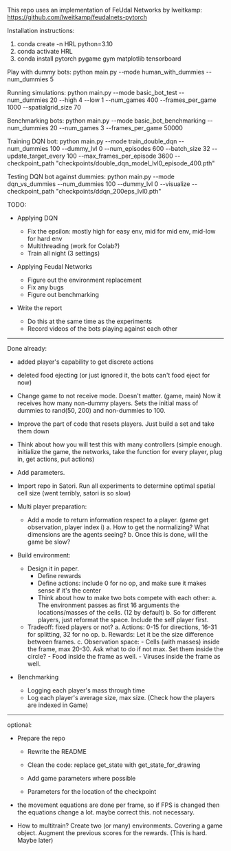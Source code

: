 This repo uses an implementation of FeUdal Networks by lweitkamp:
https://github.com/lweitkamp/feudalnets-pytorch

Installation instructions:

1. conda create -n HRL python=3.10
2. conda activate HRL
3. conda install pytorch pygame gym matplotlib tensorboard

Play with dummy bots:
python main.py --mode human_with_dummies --num_dummies 5

Running simulations:
python main.py --mode basic_bot_test --num_dummies 20 --high 4 --low 1 --num_games 400 --frames_per_game 1000 --spatialgrid_size 70

Benchmarking bots:
python main.py --mode basic_bot_benchmarking --num_dummies 20 --num_games 3 --frames_per_game 50000

Training DQN bot:
python main.py --mode train_double_dqn --num_dummies 100 --dummy_lvl 0 --num_episodes 600 --batch_size 32 --update_target_every 100 --max_frames_per_episode 3600 --checkpoint_path "checkpoints/double_dqn_model_lvl0_episode_400.pth"

Testing DQN bot against dummies:
python main.py --mode dqn_vs_dummies --num_dummies 100 --dummy_lvl 0 --visualize --checkpoint_path "checkpoints/ddqn_200eps_lvl0.pth"


TODO:

- Applying DQN
   - Fix the epsilon: mostly high for easy env, mid for mid env, mid-low for hard env
   - Multithreading (work for Colab?)
   - Train all night (3 settings)

- Applying Feudal Networks
   - Figure out the environment replacement
   - Fix any bugs
   - Figure out benchmarking

- Write the report 
   - Do this at the same time as the experiments
   - Record videos of the bots playing against each other
-----------------------------------------

Done already:
- added player's capability to get discrete actions
- deleted food ejecting (or just ignored it, the bots can't food eject for now)
- Change game to not receive mode. Doesn't matter. (game, main) Now it receives how many non-dummy players.
  Sets the initial mass of dummies to rand(50, 200) and non-dummies to 100.
- Improve the part of code that resets players. Just build a set and take them down

- Think about how you will test this with many controllers (simple enough. initialize the game, the networks, 
     take the function for every player, plug in, get actions, put actions)

- Add parameters.
- Import repo in Satori. Run all experiments to determine optimal spatial cell size (went terribly, satori is so slow)

- Multi player preparation: 
   
   - Add a mode to return information respect to a player. (game get observation, player index i)
      a. How to get the normalizing? What dimensions are the agents seeing?
      b. Once this is done, will the game be slow?

- Build environment:
   - Design it in paper. 
      - Define rewards
      - Define actions: include 0 for no op, and make sure it makes sense if it's the center
      - Think about how to make two bots compete with each other:
         a. The environment passes as first 16 arguments the locations/masses of the cells. (12 by default)
         b. So for different players, just reformat the space. Include the self player first.
   - Tradeoff: fixed players or not?
      a. Actions: 0-15 for directions, 16-31 for splitting, 32 for no op.
      b. Rewards: Let it be the size difference between frames.
      c. Observation space: 
         - Cells (with masses) inside the frame, max 20-30. Ask what to do if not max. Set them inside the circle?
         - Food inside the frame as well. 
         - Viruses inside the frame as well.

- Benchmarking
   - Logging each player's mass through time
   - Log each player's average size, max size. (Check how the players are indexed in Game)

---------------------------------
optional:

- Prepare the repo
   - Rewrite the README
   - Clean the code: replace get_state with get_state_for_drawing
   - Add game parameters where possible

   - Parameters for the location of the checkpoint

- the movement equations are done per frame, so if FPS is changed then the equations change a lot. maybe correct this. not necessary.
- How to multitrain? Create two (or many) environments. Covering a game object. Augment the previous scores for the rewards. (This is hard. Maybe later)